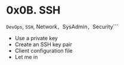 # 0x0B. SSH
```DevOps```, ```SSH```, Network```, ```SysAdmin```, ```Security```
- Use a private key
- Create an SSH key pair
- Client configuration file
- Let me in
